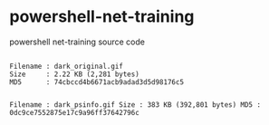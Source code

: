 # powershell-net-training
powershell net-training source code

<code>
Filename : dark_original.gif
Size     : 2.22 KB (2,281 bytes)
MD5      : 74cbccd4b6671acb9adad3d5d98176c5

Filename : dark_psinfo.gif
Size     : 383 KB (392,801 bytes)
MD5      : 0dc9ce7552875e17c9a96ff37642796c
<code>
